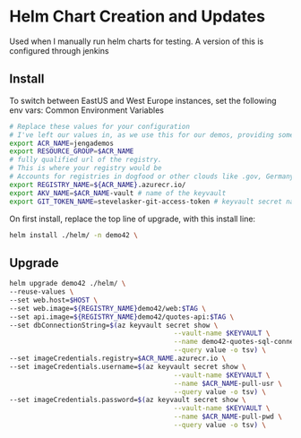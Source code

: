 # Helm Chart Creation and Updates

Used when I manually run helm charts for testing. A version of this is configured through jenkins

## Install
To switch between EastUS and West Europe instances, set the following env vars:
 Common Environment Variables
```sh
# Replace these values for your configuration
# I've left our values in, as we use this for our demos, providing some examples
export ACR_NAME=jengademos
export RESOURCE_GROUP=$ACR_NAME
# fully qualified url of the registry. 
# This is where your registry would be
# Accounts for registries in dogfood or other clouds like .gov, Germany and China
export REGISTRY_NAME=${ACR_NAME}.azurecr.io/ 
export AKV_NAME=$ACR_NAME-vault # name of the keyvault
export GIT_TOKEN_NAME=stevelasker-git-access-token # keyvault secret name
```

On first install, replace the top line of upgrade, with this install line:
```sh
helm install ./helm/ -n demo42 \
```
## Upgrade
```sh
helm upgrade demo42 ./helm/ \
--reuse-values \
--set web.host=$HOST \
--set web.image=${REGISTRY_NAME}demo42/web:$TAG \
--set api.image=${REGISTRY_NAME}demo42/quotes-api:$TAG \
--set dbConnectionString=$(az keyvault secret show \
                                         --vault-name $KEYVAULT \
                                         --name demo42-quotes-sql-connectionstring-eastus \
                                         --query value -o tsv) \
--set imageCredentials.registry=$ACR_NAME.azurecr.io \
--set imageCredentials.username=$(az keyvault secret show \
                                         --vault-name $KEYVAULT \
                                         --name $ACR_NAME-pull-usr \
                                         --query value -o tsv) \
--set imageCredentials.password=$(az keyvault secret show \
                                         --vault-name $KEYVAULT \
                                         --name $ACR_NAME-pull-pwd \
                                         --query value -o tsv) \
```